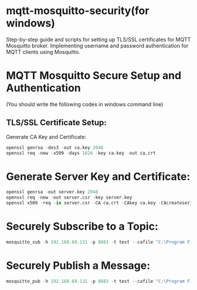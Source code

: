 # mqtt-mosquitto-security(for windows)
Step-by-step guide and scripts for setting up TLS/SSL certificates for MQTT Mosquitto broker. Implementing username and password authentication for MQTT clients using Mosquitto.
# MQTT Mosquitto Secure Setup and Authentication
(You should write the following codes in windows command line)
## TLS/SSL Certificate Setup:
Generate CA Key and Certificate:
```python
openssl genrsa -des3 -out ca.key 2048
openssl req -new -x509 -days 1826 -key ca.key -out ca.crt
```
# Generate Server Key and Certificate:
```python
openssl genrsa -out server.key 2048
openssl req -new -out server.csr -key server.key
openssl x509 -req -in server.csr -CA ca.crt -CAkey ca.key -CAcreateserial -out server.crt -days 360
```
# Securely Subscribe to a Topic:
```python
mosquitto_sub -h 192.168.68.131 -p 8883 -t test --cafile "C:\Program Files\mosquitto\certs\ca.crt" --tls-version tlsv1.2
```
# Securely Publish a Message:
```python
mosquitto_pub -h 192.168.68.131 -p 8883 -t test --cafile "C:\Program Files\mosquitto\certs\ca.crt" --tls-version tlsv1.2 -d
```
